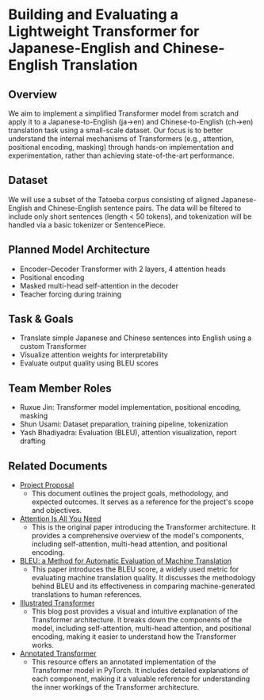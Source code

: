 # Building and Evaluating a Lightweight Transformer for Japanese-English and Chinese-English Translation
## Overview
We aim to implement a simplified Transformer model from scratch and apply it to a Japanese-to-English (ja→en) and Chinese-to-English (ch→en) translation task using a small-scale dataset. Our focus is to better understand the internal mechanisms of Transformers (e.g., attention, positional encoding, masking) through hands-on implementation and experimentation, rather than achieving state-of-the-art performance.

## Dataset
We will use a subset of the Tatoeba corpus consisting of aligned Japanese-English and Chinese-English sentence pairs. The data will be filtered to include only short sentences (length < 50 tokens), and tokenization will be handled via a basic tokenizer or SentencePiece.

## Planned Model Architecture
- Encoder–Decoder Transformer with 2 layers, 4 attention heads
- Positional encoding
- Masked multi-head self-attention in the decoder
- Teacher forcing during training

## Task & Goals
- Translate simple Japanese and Chinese sentences into English using a custom Transformer
- Visualize attention weights for interpretability
- Evaluate output quality using BLEU scores

## Team Member Roles
- Ruxue Jin: Transformer model implementation, positional encoding, masking
- Shun Usami: Dataset preparation, training pipeline, tokenization
- Yash Bhadiyadra: Evaluation (BLEU), attention visualization, report drafting

## Related Documents
- [Project Proposal](https://docs.google.com/document/d/10mLdkhueVMK_Vc57ZAEY3ufJZkFUEnUb9uTNaEkNaro/edit)
  - This document outlines the project goals, methodology, and expected outcomes. It serves as a reference for the project's scope and objectives.
- [Attention Is All You Need](https://arxiv.org/pdf/1706.03762)
  - This is the original paper introducing the Transformer architecture. It provides a comprehensive overview of the model's components, including self-attention, multi-head attention, and positional encoding.
- [BLEU: a Method for Automatic Evaluation of Machine Translation](https://dl.acm.org/doi/10.3115/1073083.1073135)
  - This paper introduces the BLEU score, a widely used metric for evaluating machine translation quality. It discusses the methodology behind BLEU and its effectiveness in comparing machine-generated translations to human references.
- [Illustrated Transformer](https://jalammar.github.io/illustrated-transformer/)
  - This blog post provides a visual and intuitive explanation of the Transformer architecture. It breaks down the components of the model, including self-attention, multi-head attention, and positional encoding, making it easier to understand how the Transformer works.
- [Annotated Transformer](http://nlp.seas.harvard.edu/annotated-transformer/)
  - This resource offers an annotated implementation of the Transformer model in PyTorch. It includes detailed explanations of each component, making it a valuable reference for understanding the inner workings of the Transformer architecture.
